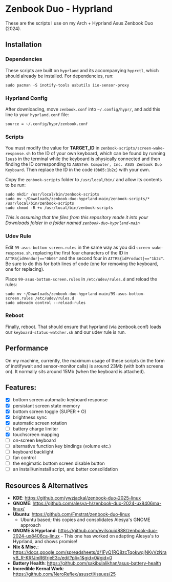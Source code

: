 # Zenbook Duo - Hyprland
These are the scripts I use on my Arch + Hyprland Asus Zenbook Duo (2024).

## Installation
### Dependencies
These scripts are built on `hyprland` and its accompanying `hyprctl`, which should already be installed. For dependencies, run:
```
sudo pacman -S inotify-tools usbutils iio-sensor-proxy
```

### Hyprland Config
After downloading, move `zenbook.conf` into `~/.config/hypr/`, and add this line to your `hyprland.conf` file: 
```
source = ~/.config/hypr/zenbook.conf
```
### Scripts
You must modify the value for **TARGET_ID** in `zenbook-scripts/screen-wake-response.sh` to the ID of your own keyboard, which can be found by running `lsusb` in the terminal
while the keyboard is physically connected and then finding the ID corresponding to `ASUSTek Computer, Inc. ASUS Zenbook Duo Keyboard`. Then replace the ID in the code (`0b05:1b2c`) with your own.

Copy the `zenbook-scripts` folder to `/usr/local/bin/` and allow its contents to be run:
```
sudo mkdir /usr/local/bin/zenbook-scripts
sudo mv ~/Downloads/zenbook-duo-hyprland-main/zenbook-scripts/* /usr/local/bin/zenbook-scripts
sudo chmod -R +x /usr/local/bin/zenbook-scripts
```
_This is assuming that the files from this repository made it into your Downloads folder in a folder named `zenbook-duo-hyprland-main`_

### Udev Rule
Edit `99-asus-bottom-screen.rules` in the same way as you did `screen-wake-response.sh`, replacing the first four characters of the ID in `ATTRS{idVendor}=="0b05"` and the second four in `ATTRS{idProduct}=="1b2c"`.
Be sure to do this for both lines of code (one for removing the keyboard, one for replacing).

Place `99-asus-bottom-screen.rules` in `/etc/udev/rules.d` and reload the rules:
```
sudo mv ~/Downloads/zenbook-duo-hyprland-main/99-asus-bottom-screen.rules /etc/udev/rules.d
sudo udevadm control --reload-rules
```

### Reboot
Finally, reboot. That should ensure that hyprland (via zenbook.conf) loads our `keyboard-status-watcher.sh` and our udev rule is run.

## Performance
On my machine, currently, the maximum usage of these scripts (in the form of inotifywait and sensor-monitor calls) is around 23Mb (with both screens on). It normally sits around 15Mb (when the keyboard is attached). 


## Features:
- [X] bottom screen automatic keyboard response
- [X] persistant screen state memory
- [X] bottom screen toggle (SUPER + O)
- [X] brightness sync
- [X] automatic screen rotation
- [ ] battery charge limiter
- [X] touchscreen mapping
- [ ] on-screen keyboard
- [ ] alternative function key bindings (volume etc.)
- [ ] keyboard backlight
- [ ] fan control
- [ ] the engimatic bottom screen disable button
- [ ] an install/uninstall script, and better consolidation

## Resources & Alternatives
- **KDE**: https://github.com/ywzjackal/zenbook-duo-2025-linux
- **GNOME**: https://github.com/alesya-h/zenbook-duo-2024-ux8406ma-linux/
- **Ubuntu**: https://github.com/Fmstrat/zenbook-duo-linux
    - Ubuntu based; this copies and consolidates Alesya's GNOME approach
- **GNOME & Hyprland**: https://github.com/evilsquid888/zenbook-duo-2024-ux8406ca-linux
      - This one has worked on adapting Alesya's to Hyprland, and shows promise!
- **Nix & Misc.**: https://docs.google.com/spreadsheets/d/1FyQ1RQ8zcTqokwqjNKyVzNravB_R-KRfJmR6frjeE3c/edit?pli=1&gid=0#gid=0
- **Battery Health**: https://github.com/sakibulalikhan/asus-battery-health
- **Incredible Kernal Work**: https://github.com/NeroReflex/asusctl/issues/25
  

